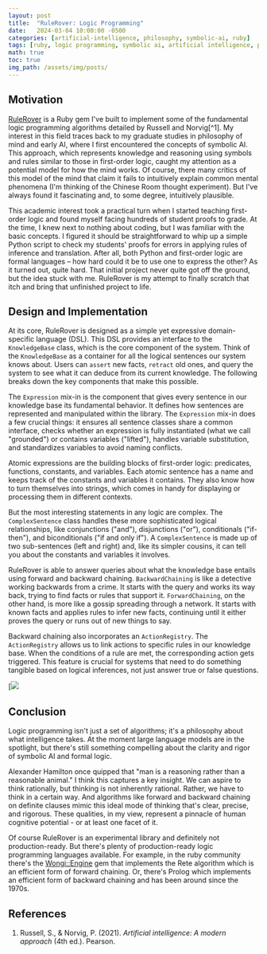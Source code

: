 ```yaml
---
layout: post
title:  "RuleRover: Logic Programming"
date:   2024-03-04 10:00:00 -0500
categories: [artificial-intelligence, philosophy, symbolic-ai, ruby]
tags: [ruby, logic programming, symbolic ai, artificial intelligence, prolog]
math: true
toc: true
img_path: /assets/img/posts/
---
```

## Motivation
[RuleRover](https://github.com/jwplatta/rule_rover) is a Ruby gem I've built to implement some of the fundamental logic programming algorithms detailed by Russell and Norvig[^1]. My interest in this field traces back to my graduate studies in philosophy of mind and early AI, where I first encountered the concepts of symbolic AI. This approach, which represents knowledge and reasoning using symbols and rules similar to those in first-order logic, caught my attention as a potential model for how the mind works. Of course, there many critics of this model of the mind that claim it fails to intuitively explain common mental phenomena (I'm thinking of the Chinese Room thought experiment). But I've always found it fascinating and, to some degree, intuitively plausible.

This academic interest took a practical turn when I started teaching first-order logic and found myself facing hundreds of student proofs to grade. At the time, I knew next to nothing about coding, but I was familiar with the basic concepts. I figured it should be straightforward to whip up a simple Python script to check my students' proofs for errors in applying rules of inference and translation. After all, both Python and first-order logic are formal languages – how hard could it be to use one to express the other? As it turned out, quite hard. That initial project never quite got off the ground, but the idea stuck with me. RuleRover is my attempt to finally scratch that itch and bring that unfinished project to life.

## Design and Implementation
At its core, RuleRover is designed as a simple yet expressive domain-specific language (DSL). This DSL provides an interface to the `KnowledgeBase` class, which is the core component of the system. Think of the `KnowledgeBase` as a container for all the logical sentences our system knows about. Users can `assert` new facts, `retract` old ones, and query the system to see what it can deduce from its current knowledge. The following breaks down the key components that make this possible.

The `Expression` mix-in is the component that gives every sentence in our knowledge base its fundamental behavior. It defines how sentences are represented and manipulated within the library. The `Expression` mix-in does a few crucial things: it ensures all sentence classes share a common interface, checks whether an expression is fully instantiated (what we call "grounded") or contains variables ("lifted"), handles variable substitution, and standardizes variables to avoid naming conflicts.

Atomic expressions are the building blocks of first-order logic: predicates, functions, constants, and variables. Each atomic sentence has a name and keeps track of the constants and variables it contains. They also know how to turn themselves into strings, which comes in handy for displaying or processing them in different contexts.

But the most interesting statements in any logic are complex. The `ComplexSentence` class handles these more sophisticated logical relationships, like conjunctions ("and"), disjunctions ("or"), conditionals ("if-then"), and biconditionals ("if and only if"). A `ComplexSentence` is made up of two sub-sentences (left and right) and, like its simpler cousins, it can tell you about the constants and variables it involves.

RuleRover is able to answer queries about what the knowledge base entails using forward and backward chaining. `BackwardChaining` is like a detective working backwards from a crime. It starts with the query and works its way back, trying to find facts or rules that support it. `ForwardChaining`, on the other hand, is more like a gossip spreading through a network. It starts with known facts and applies rules to infer new facts, continuing until it either proves the query or runs out of new things to say.

Backward chaining also incorporates an `ActionRegistry`. The `ActionRegistry` allows us to link actions to specific rules in our knowledge base. When the conditions of a rule are met, the corresponding action gets triggered. This feature is crucial for systems that need to do something tangible based on logical inferences, not just answer true or false questions.

[![](https://mermaid.ink/img/pako:eNqtVMFymzAQ_RVGpyTFnhhMcDk0Y6ftdKa3-ta6w6yFjDUWEpFEYsfjf68w4CINbi_hJN4-7XvSrvaIsMgIShBmoNRnCrmEYsU9850R7zsXr4xkOVmAIt6xCdXfhznWVPAfJKdKy4Mn20WPsSRcE47Jr9-eapdqxXsEI0CkvrntQZJoCdjGzF6g7LHDTn1_X_alJEoZJ5Y5RjeaZI9WmlyKimcuqqq10lRXmtiwBp6BzOgbSaEExyV5tux0h2oszbUoKO4Ob9laakl57nEoSA_FgtdyWlkaLyAprBmxUS1SZSn_1X0SRcnIvhM-DlTCY2Sjh3BJ861-f0tOj_QtfQO19eAcVy4sK2Zu_RxLCyj7HZNlTrsU4sWuHAbG0l6Gf3uzPC2YwDtvU3H835rNpYSDZxoDirQOKceB06x94QXg3atpractUF6n7luw39tuPVSs54pY72zdJkxxnfEmF8B879LX5pDDF_BVyHe1sWnytS5uO7GLqp3zbjRy2uMay72vazznPA3N6UBxUR3KUkedV3SNZj_yhuVs9cbjT7351Pqxh8MQxU1zNyDXMJGPCiILoJmZ4OfyrZDeEtOoKDFLM792K7TiJ8ODSovlgWOUaFkRH1VlBpq0Ax8lG2DKoCXwn0IUHcn8ouSI9iiJZ-MwjD5OwiCK7oMwjn10QMkoNHAQT8OHhziaBXEwPfno7ZxgMr6fBFEcBtNgMosjH5nhm29bodMf_c_6Yw?type=png)

## Conclusion
Logic programming isn't just a set of algorithms; it's a philosophy about what intelligence takes. At the moment large language models are in the spotlight, but there's still something compelling about the clarity and rigor of symbolic AI and formal logic.

Alexander Hamilton once quipped that "man is a reasoning rather than a reasonable animal." I think this captures a key insight. We can aspire to think rationally, but thinking is not inherently rational. Rather, we have to think in a certain way. And algorithms like forward and backward chaining on definite clauses mimic this ideal mode of thinking that's clear, precise, and rigorous. These qualities, in my view, represent a pinnacle of human cognitive potential - or at least one facet of it.

Of course RuleRover is an experimental library and definitely not production-ready. But there's plenty of production-ready logic programming languages available. For example, in the ruby community there's the [Wongi::Engine](https://github.com/ulfurinn/wongi-engine) gem that implements the Rete algorithm which is an efficient form of forward chaining. Or, there's Prolog which implements an efficient form of backward chaining and has been around since the 1970s.

## References
1. Russell, S., & Norvig, P. (2021). _Artificial intelligence: A modern approach_ (4th ed.). Pearson.